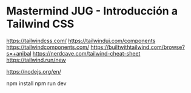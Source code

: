 
# Mastermind JUG - Introducción a Tailwind CSS

https://tailwindcss.com/
https://tailwindui.com/components
https://tailwindcomponents.com/
https://builtwithtailwind.com/browse?s=+anibal
https://nerdcave.com/tailwind-cheat-sheet
https://tailwind.run/new


https://nodejs.org/en/


npm install
npm run dev
